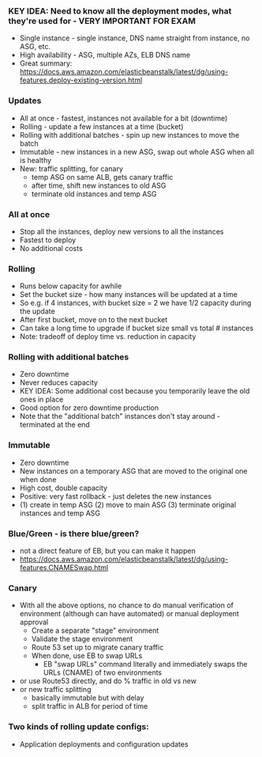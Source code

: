 ### KEY IDEA: Need to know all the deployment modes, what they're used for - VERY IMPORTANT FOR EXAM
- Single instance - single instance, DNS name straight from instance, no ASG, etc.
- High availability - ASG, multiple AZs, ELB DNS name
- Great summary: https://docs.aws.amazon.com/elasticbeanstalk/latest/dg/using-features.deploy-existing-version.html

### Updates
- All at once - fastest, instances not available for a bit (downtime)
- Rolling - update a few instances at a time (bucket)
- Rolling with additional batches - spin up new instances to move the batch
- Immutable - new instances in a new ASG, swap out whole ASG when all is healthy
- New: traffic splitting, for canary
  - temp ASG on same ALB, gets canary traffic
  - after time, shift new instances to old ASG
  - terminate old instances and temp ASG

### All at once
- Stop all the instances, deploy new versions to all the instances
- Fastest to deploy
- No additional costs

### Rolling
- Runs below capacity for awhile
- Set the bucket size - how many instances will be updated at a time
- So e.g. if 4 instances, with bucket size = 2 we have 1/2 capacity during the update
- After first bucket, move on to the next bucket
- Can take a long time to upgrade if bucket size small vs total # instances
- Note: tradeoff of deploy time vs. reduction in capacity

### Rolling with additional batches
- Zero downtime
- Never reduces capacity
- KEY IDEA: Some additional cost because you temporarily leave the old ones in place
- Good option for zero downtime production
- Note that the "additional batch" instances don't stay around - terminated at the end

### Immutable
- Zero downtime
- New instances on a temporary ASG that are moved to the original one when done
- High cost, double capacity
- Positive: very fast rollback - just deletes the new instances
- (1) create in temp ASG (2) move to main ASG (3) terminate original instances and temp ASG

### Blue/Green - is there blue/green? 
- not a direct feature of EB, but you can make it happen
- https://docs.aws.amazon.com/elasticbeanstalk/latest/dg/using-features.CNAMESwap.html

### Canary
- With all the above options, no chance to do manual verification of environment (although can have automated) or manual deployment approval
  - Create a separate "stage" environment
  - Validate the stage environment
  - Route 53 set up to migrate canary traffic
  - When done, use EB to swap URLs 
    - EB "swap URLs" command literally and immediately swaps the URLs (CNAME) of two environments
- or use Route53 directly, and do % traffic in old vs new
- or new traffic splitting
  - basically immutable but with delay
  - split traffic in ALB for period of time

### Two kinds of rolling update configs:
- Application deployments and configuration updates
